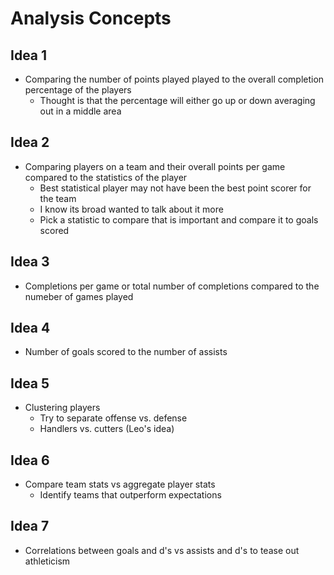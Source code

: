 # Analysis Concepts

## Idea 1

- Comparing the number of points played played to the overall completion
  percentage of the players
  - Thought is that the percentage will either go up or down averaging out in a middle area

## Idea 2

- Comparing players on a team and their overall points per game compared to the statistics of the player
  - Best statistical player may not have been the best point scorer for the team
  - I know its broad wanted to talk about it more
  - Pick a statistic to compare that is important and compare it to goals scored

## Idea 3

- Completions per game or total number of completions compared to the numeber of games played

## Idea 4

- Number of goals scored to the number of assists

## Idea 5

- Clustering players
  - Try to separate offense vs. defense
  - Handlers vs. cutters (Leo's idea)

## Idea 6

- Compare team stats vs aggregate player stats
  - Identify teams that outperform expectations


## Idea 7

- Correlations between goals and d's vs assists and d's to tease out athleticism